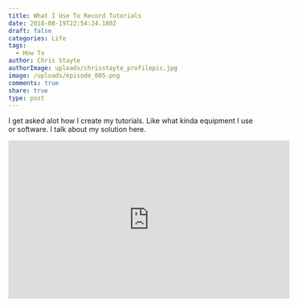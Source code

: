 ```yaml
---
title: What I Use To Record Tutorials
date: 2018-08-19T22:54:24.180Z
draft: false
categories: Life
tags:
  - How To
author: Chris Stayte
authorImage: uploads/chrisstayte_profilepic.jpg
image: /uploads/episode_005.png
comments: true
share: true
type: post
---
```

I get asked alot how I create my tutorials. Like what kinda equipment I use or software. I talk about my solution here. 



<iframe width="560" height="315" src="https://www.youtube.com/embed/RL7AgS5pcCk" frameborder="0" allow="autoplay; encrypted-media" allowfullscreen></iframe>
